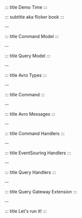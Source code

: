 <!-- slide template="[[tpl-intermediate-subtitle]]" bg="[[holisticon-bg.svg]]" data-background-opacity=".2" -->

::: title
Demo Time
:::

::: subtitle
aka flicker book   <!-- element class="fragment" -->
:::

--
<!-- slide template="[[tpl-demo]]" bg="[[01-command-model.png]]" -->

::: title
Command Model
::: 

--
<!-- slide template="[[tpl-demo]]" bg="[[02-query-model.png]]" -->

::: title
Query Model
:::

--
<!-- slide template="[[tpl-demo]]" bg="[[03-protocol-types.png]]" -->

::: title
Avro Types
:::

--
<!-- slide template="[[tpl-demo]]" bg="[[04-generated-command.png]]" -->

::: title
Command
:::

--
<!-- slide template="[[tpl-demo]]" bg="[[05-protocol-messages.png]]" -->

::: title
Avro Messages
:::

--
<!-- slide template="[[tpl-demo]]" bg="[[06-generated-command-handlers.png]]" -->

::: title
Command Handlers
:::

--
<!-- slide template="[[tpl-demo]]" bg="[[07-generated-eventsourcing-handlers.png]]" -->

::: title
EventSouring Handlers
:::

--
<!-- slide template="[[tpl-demo]]" bg="[[08-generated-query-handlers.png]]" -->

::: title
Query Handlers
:::

--
<!-- slide template="[[tpl-demo]]" bg="[[09-generated-querygateway-extension.png]]" -->

::: title
Query Gateway Extension
:::

--
<!-- slide template="[[tpl-demo]]" bg="[[10-demo-run.gif]]" -->

::: title
Let's run it!
:::

